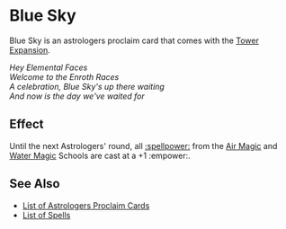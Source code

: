 # Blue Sky

Blue Sky is an astrologers proclaim card that comes with the [Tower Expansion](../content.md).

*Hey Elemental Faces<br>Welcome to the Enroth Races<br>A celebration, Blue Sky's up there waiting<br>And now is the day we've waited for*


## Effect

Until the next Astrologers' round, all [:spellpower:](../spells.md) from the [Air Magic](../spells/school_of_air_magic.md) and [Water Magic](../spells/school_of_water_magic.md) Schools are cast at a +1 :empower:.


## See Also

- [List of Astrologers Proclaim Cards](../astrologers_proclaim.md)
- [List of Spells](../spells.md)

